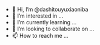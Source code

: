 - 👋 Hi, I’m @dashitouyuxiaoniba
- 👀 I’m interested in ...
- 🌱 I’m currently learning ...
- 💞️ I’m looking to collaborate on ...
- 📫 How to reach me ...

<!---
dashitouyuxiaoniba/dashitouyuxiaoniba is a ✨ special ✨ repository because its `README.md` (this file) appears on your GitHub profile.
You can click the Preview link to take a look at your changes.
--->
